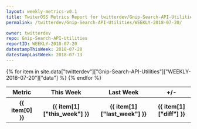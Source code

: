 ```yaml
---
layout: weekly-metrics-v0.1
title: TwiterOSS Metrics Report for twitterdev/Gnip-Search-API-Utilities | WEEKLY-2018-07-20
permalink: /twitterdev/Gnip-Search-API-Utilities/WEEKLY-2018-07-20/

owner: twitterdev
repo: Gnip-Search-API-Utilities
reportID: WEEKLY-2018-07-20
datestampThisWeek: 2018-07-20
datestampLastWeek: 2018-07-13
---
```


<table style="width: 100%">
    <tr>
        <th>Metric</th>
        <th>This Week</th>
        <th>Last Week</th>
        <th>+/-</th>
    </tr>
    {% for item in site.data["twitterdev"]["Gnip-Search-API-Utilities"]["WEEKLY-2018-07-20"]["data"] %}
    <tr>
        <th>{{ item[0] }}</th>
        <th>{{ item[1]["this_week"] }}</th>
        <th>{{ item[1]["last_week"] }}</th>
        <th>{{ item[1]["diff"] }}</th>
    </tr>
    {% endfor %}
</table>

